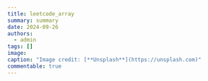 ```yaml
---
title: leetcode_array
summary: summary
date: 2024-09-26
authors:
  - admin
tags: []
image: 
caption: "Image credit: [**Unsplash**](https://unsplash.com)"
commentable: true
---
```

